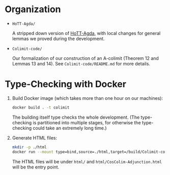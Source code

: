 # Organization

- `HoTT-Agda/`

  A stripped down version of [HoTT-Agda](https://github.com/HoTT/HoTT-Agda/),
  with local changes for general lemmas we proved during the development.

- `Colimit-code/`

  Our formalization of our construction of an A-colimit (Theorem 12 and
  Lemmas 13 and 14). See `Colimit-code/README.md` for more details.

# Type-Checking with Docker

1. Build Docker image (which takes more than one hour on our machines):

   ```bash
   docker build . -t colimit
   ```

   The building itself type checks the whole development. (The type-checking
   is partitioned into multiple stages, for otherwise the type-checking
   could take an extremely long time.)

2. Generate HTML files:

   ```bash
   mkdir -p ./html
   docker run --mount type=bind,source=./html,target=/build/Colimit-code/html colimit
   ```

   The HTML files will be under `html/` and `html/CosColim-Adjunction.html`
   will be the entry point.